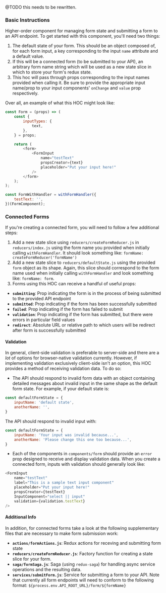 @TODO this needs to be rewritten.

### Basic Instructions
Higher-order component for managing form state and submitting a form to an API endpoint. To get started with this component, you'll need two things:

1. The default state of your form. This should be an object composed of, for each form input, a key corresponding to the input `name` attribute and a default value.
2. If this will be a connected form (to be submitted to your API), an arbitrary form name string which will be used as a new state slice in which to store your form's redux state.
3. This hoc will pass through props corresponding to the input names provided when calling it. Be sure to provide the appropriate input name/prop to your input components' `onChange` and `value` prop respectively.

Over all, an example of what this HOC might look like:
```js static
const Form = (props) => (
    const {
        inputTypes: {
            text,
        },
    } = props;

    return (
        <form>
            <FormInput
                name="testText"
                propsCreator={text}
                placeholder="Put your input here!"
            />
        </form>
    );
);

const FormWithHandler = withFormHandler({
    testText: '',
})(FormComponent);
```

### Connected Forms
If you're creating a connected form, you will need to follow a few additional steps:

1. Add a new state slice using `reducers/createFormReducer.js` in `reducers/index.js` using the form name you provided when initially calling `withFormHandler`. It should look something like: `formName: createFormReducer('formName')`
2. Add a new state slice to `reducers/defaultState.js` using the provided `form` object as its shape. Again, this slice should correspond to the form name used when initially calling `withFormHandler` and look something like: `formName: form`.
3. Forms using this HOC can receive a handful of useful props:
 * **`submitting`**: Prop indicating the form is in the process of being submitted to the provided API endpoint
 * **`submitted`**: Prop indicating if the form has been successfully submitted
 * **`failed`**: Prop indicating if the form has failed to submit
 * **`validation`**: Prop indicating if the form has submitted, but there were errors in particular field values
 * **`redirect`**: Absolute URL or relative path to which users will be redirect after form is successfully submitted

#### Validation
In general, client-side validation is preferable to server-side and there are a _lot_ of options for browser-native validation currently. However, if implementing validation exclusively client-side isn't an option, this HOC provides a method of receiving validation data. To do so:

* The API should respond to invalid form data with an object containing detailed messages about invalid input in the same shape as the default form state. For example, if your default state is:
```js static
const defaultFormState = {
    inputName: 'default state',
    anotherName: '',
}
```
The API should respond to invalid input with:
```js static
const defaultFormState = {
    inputName: 'Your input was invalid because...',
    anotherName: 'Please change this one too because...',
}
```
* Each of the components in `components/form` should provide an `error` prop designed to receive and display validation data. When you create a connected form, inputs with validation should generally look like:
```js static
<FormInput
    name="testText"
    label="This is a sample text input component"
    placeholder="Put your input here!"
    propsCreator={testText}
    InputComponent="select || input"
    validation={validation.testText}
/>
```

#### Additional Info
In addition, for connected forms take a look at the following supplementary files that are necessary to make form submission work:
* **`actions/formActions.js`**: Redux actions for receving and submitting form state
* **`reducers/createFormReducer.js`**: Factory function for creating a state slice for your form.
* **`saga/formSaga.js`**: Saga (using `redux-saga`) for handling async service operations and the resulting data.
* **`services/submitForm.js`**: Service for submitting a form to your API. Note that currently all form endpoints will need to conform to the following format: `${process.env.API_ROOT_URL}/form/${formName}`

